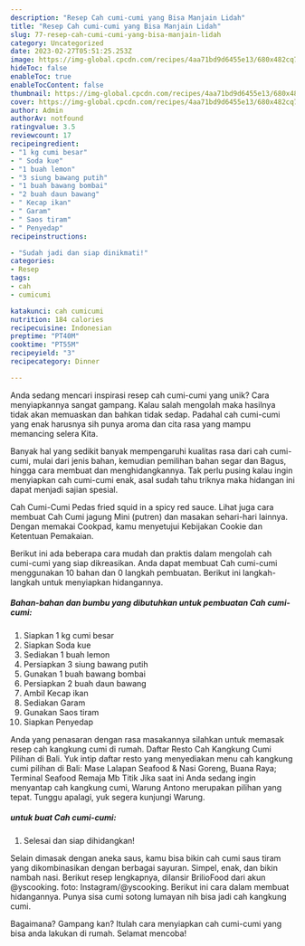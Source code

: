 ```yaml
---
description: "Resep Cah cumi-cumi yang Bisa Manjain Lidah"
title: "Resep Cah cumi-cumi yang Bisa Manjain Lidah"
slug: 77-resep-cah-cumi-cumi-yang-bisa-manjain-lidah
category: Uncategorized
date: 2023-02-27T05:51:25.253Z
image: https://img-global.cpcdn.com/recipes/4aa71bd9d6455e13/680x482cq70/cah-cumi-cumi-foto-resep-utama.jpg
hideToc: false
enableToc: true
enableTocContent: false
thumbnail: https://img-global.cpcdn.com/recipes/4aa71bd9d6455e13/680x482cq70/cah-cumi-cumi-foto-resep-utama.jpg
cover: https://img-global.cpcdn.com/recipes/4aa71bd9d6455e13/680x482cq70/cah-cumi-cumi-foto-resep-utama.jpg
author: Admin
authorAv: notfound
ratingvalue: 3.5
reviewcount: 17
recipeingredient:
- "1 kg cumi besar"
- " Soda kue"
- "1 buah lemon"
- "3 siung bawang putih"
- "1 buah bawang bombai"
- "2 buah daun bawang"
- " Kecap ikan"
- " Garam"
- " Saos tiram"
- " Penyedap"
recipeinstructions:

- "Sudah jadi dan siap dinikmati!"
categories:
- Resep
tags:
- cah
- cumicumi

katakunci: cah cumicumi 
nutrition: 184 calories
recipecuisine: Indonesian
preptime: "PT40M"
cooktime: "PT55M"
recipeyield: "3"
recipecategory: Dinner

---
```





Anda sedang mencari inspirasi resep cah cumi-cumi yang unik? Cara menyiapkannya sangat gampang. Kalau salah mengolah maka hasilnya tidak akan memuaskan dan bahkan tidak sedap. Padahal cah cumi-cumi yang enak harusnya sih punya aroma dan cita rasa yang mampu memancing selera Kita.





Banyak hal yang sedikit banyak mempengaruhi kualitas rasa dari cah cumi-cumi, mulai dari jenis bahan, kemudian pemilihan bahan segar dan Bagus, hingga cara membuat dan menghidangkannya. Tak perlu pusing kalau ingin menyiapkan cah cumi-cumi enak,      asal sudah tahu triknya maka hidangan ini dapat menjadi sajian spesial.














Cah Cumi-Cumi Pedas fried squid in a spicy red sauce. Lihat juga cara membuat Cah Cumi jagung Mini (putren) dan masakan sehari-hari lainnya. Dengan memakai Cookpad, kamu menyetujui Kebijakan Cookie dan Ketentuan Pemakaian.






Berikut ini ada beberapa cara mudah dan praktis dalam mengolah cah cumi-cumi yang siap dikreasikan. Anda dapat membuat Cah cumi-cumi menggunakan 10 bahan dan 0 langkah pembuatan. Berikut ini langkah-langkah untuk menyiapkan hidangannya.

<!--inarticleads1-->

##### Bahan-bahan dan bumbu yang dibutuhkan untuk pembuatan Cah cumi-cumi:

1. Siapkan 1 kg cumi besar
1. Siapkan  Soda kue
1. Sediakan 1 buah lemon
1. Persiapkan 3 siung bawang putih
1. Gunakan 1 buah bawang bombai
1. Persiapkan 2 buah daun bawang
1. Ambil  Kecap ikan
1. Sediakan  Garam
1. Gunakan  Saos tiram
1. Siapkan  Penyedap


Anda yang penasaran dengan rasa masakannya silahkan untuk memasak resep cah kangkung cumi di rumah. Daftar Resto Cah Kangkung Cumi Pilihan di Bali. Yuk intip daftar resto yang menyediakan menu cah kangkung cumi pilihan di Bali: Mase Lalapan Seafood &amp; Nasi Goreng, Buana Raya; Terminal Seafood Remaja Mb Titik Jika saat ini Anda sedang ingin menyantap cah kangkung cumi, Warung Antono merupakan pilihan yang tepat. Tunggu apalagi, yuk segera kunjungi Warung. 

<!--inarticleads2-->

#####  untuk buat Cah cumi-cumi:


1. Selesai dan siap dihidangkan!

Selain dimasak dengan aneka saus, kamu bisa bikin cah cumi saus tiram yang dikombinasikan dengan berbagai sayuran. Simpel, enak, dan bikin nambah nasi. Berikut resep lengkapnya, dilansir BrilioFood dari akun @yscooking. foto: Instagram/@yscooking. Berikut ini cara dalam membuat hidangannya. Punya sisa cumi sotong lumayan nih bisa jadi cah kangkung cumi. 

Bagaimana? Gampang kan? Itulah cara menyiapkan cah cumi-cumi yang bisa anda lakukan di rumah. Selamat mencoba!
